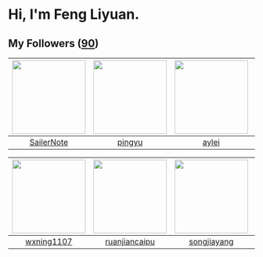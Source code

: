 # Hi, I'm Feng Liyuan.

## My Followers ([90](https://github.com/SunRunAway?tab=followers))

| <img src="https://avatars.githubusercontent.com/u/14977542?v=4" width="150" height="150" /> | <img src="https://avatars.githubusercontent.com/u/1907938?v=4" width="150" height="150" /> | <img src="https://avatars.githubusercontent.com/u/18556593?v=4" width="150" height="150" /> | <img src="https://avatars.githubusercontent.com/u/59618640?v=4" width="150" height="150" /> |
| :-----------------------------------------------------------------------------------------: | :----------------------------------------------------------------------------------------: | :-----------------------------------------------------------------------------------------: | :-----------------------------------------------------------------------------------------: |
|                         [SailerNote](https://github.com/SailerNote)                         |                             [pingyu](https://github.com/pingyu)                            |                              [aylei](https://github.com/aylei)                              |                        [Akshar-code](https://github.com/Akshar-code)                        |

| <img src="https://avatars.githubusercontent.com/u/42286315?v=4" width="150" height="150" /> | <img src="https://avatars.githubusercontent.com/u/31336171?v=4" width="150" height="150" /> | <img src="https://avatars.githubusercontent.com/u/1459834?v=4" width="150" height="150" /> | <img src="https://avatars.githubusercontent.com/u/250445?v=4" width="150" height="150" /> |
| :-----------------------------------------------------------------------------------------: | :-----------------------------------------------------------------------------------------: | :----------------------------------------------------------------------------------------: | :---------------------------------------------------------------------------------------: |
|                         [wxning1107](https://github.com/wxning1107)                         |                      [ruanjiancaipu](https://github.com/ruanjiancaipu)                      |                        [songjiayang](https://github.com/songjiayang)                       |                           [batermj](https://github.com/batermj)                           |